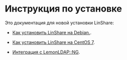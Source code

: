 # Инструкция по установке

Это документация для новой установки LinShare:  

* [Как установить LinShare на Debian.](linshare-install-debian.md).

* [Как установить LinShare на CentOS 7](linshare-install-centos.md).

* [Интеграция с LemonLDAP::NG](../../EN/installation/sso.md).